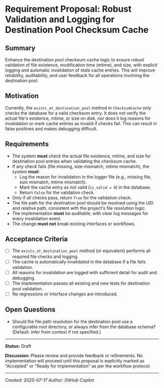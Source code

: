 # Requirement Proposal: Robust Validation and Logging for Destination Pool Checksum Cache

## Summary

Enhance the destination pool checksum cache logic to ensure robust validation of file existence, modification time (mtime), and size, with explicit logging and automatic invalidation of stale cache entries. This will improve reliability, auditability, and user feedback for all operations involving the destination pool.

## Motivation

Currently, the `exists_at_destination_pool` method in `ChecksumCache` only checks the database for a valid checksum entry. It does not verify the actual file's existence, mtime, or size on disk, nor does it log reasons for invalidation or mark cache entries as invalid if checks fail. This can result in false positives and makes debugging difficult.

## Requirements

- The system **must** check the actual file existence, mtime, and size for destination pool entries when validating the checksum cache.
- If any check fails (file missing, size mismatch, mtime mismatch), the system **must**:
  - Log the reason for invalidation in the logger file (e.g., missing file, size mismatch, mtime mismatch).
  - Mark the cache entry as not valid (`is_valid = 0`) in the database.
  - Return `False` for the validation check.
- Only if all checks pass, return `True` for the validation check.
- The file path for the destination pool should be resolved using the UID and relative path, consistent with the project's file resolution logic.
- The implementation **must** be auditable, with clear log messages for every invalidation event.
- The change **must not** break existing interfaces or workflows.

## Acceptance Criteria

- [ ] The `exists_at_destination_pool` method (or equivalent) performs all required file checks and logging.
- [ ] The cache is automatically invalidated in the database if a file fails validation.
- [ ] All reasons for invalidation are logged with sufficient detail for audit and debugging.
- [ ] The implementation passes all existing and new tests for destination pool validation.
- [ ] No regressions or interface changes are introduced.

## Open Questions

- Should the file path resolution for the destination pool use a configurable root directory, or always infer from the database schema? (Default: infer from context if not specified.)

---

**Status:** Draft

**Discussion:** Please review and provide feedback or refinements. No implementation will proceed until this proposal is explicitly marked as "Accepted" or "Ready for implementation" as per the workflow protocol.

---

*Created: 2025-07-17*
*Author: GitHub Copilot*
